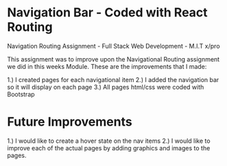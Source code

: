 # Navigation Bar - Coded with React Routing
Navigation Routing Assignment - Full Stack Web Development - M.I.T x/pro

This assignment was to improve upon the Navigational Routing assignment we did in this weeks Module.  These are the improvements that I made:

1.) I created pages for each navigational item 
2.) I added the navigation bar so it will display on each page 
3.) All pages html/css were coded with Bootstrap

# Future Improvements
1.) I would like to create a hover state on the nav items
2.) I would like to improve each of the actual pages by adding graphics and images to the pages.

